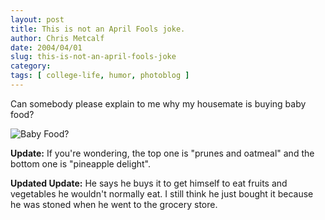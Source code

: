 ```yaml
---
layout: post
title: This is not an April Fools joke.
author: Chris Metcalf
date: 2004/04/01
slug: this-is-not-an-april-fools-joke
category: 
tags: [ college-life, humor, photoblog ]
---
```


Can somebody please explain to me why my housemate is buying baby food?

<img src="/uploads//Set87_01.jpg" alt="Baby Food?" />

<strong class="alert">Update:</strong> If you're wondering, the top one is "prunes and oatmeal" and the bottom one is "pineapple delight".

<strong class="alert">Updated Update:</strong> He says he buys it to get himself to eat fruits and vegetables he wouldn't normally eat. I still think he just bought it because he was stoned when he went to the grocery store.
